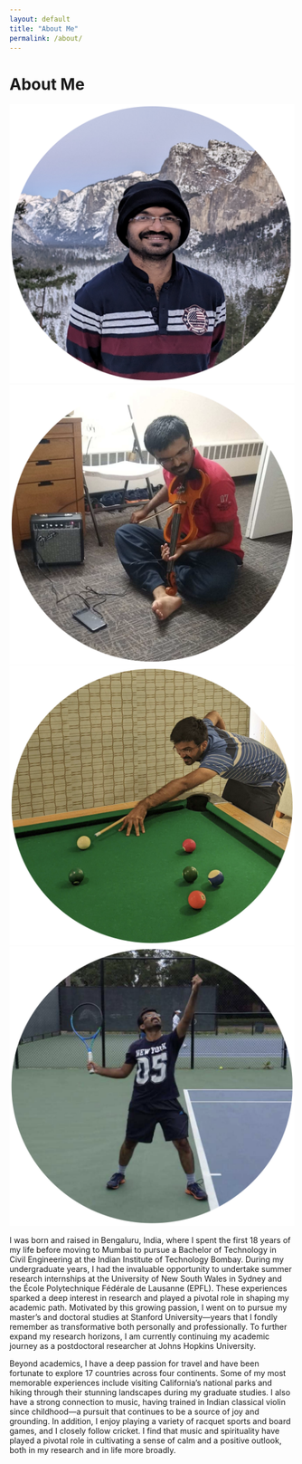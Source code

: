 ```yaml
---
layout: default
title: "About Me"
permalink: /about/
---
```

<h1> About Me </h1>

<div class="image-row">
  <img src="/Photos/MyPhoto1.png" alt="Photo 1">
  <img src="/Photos/MyPhoto2.png" alt="Photo 2">
  <img src="/Photos/MyPhoto3.png" alt="Photo 3">
  <img src="/Photos/MyPhoto4.png" alt="Photo 4">
</div>

<div class="about-me">
  <p>
    I was born and raised in Bengaluru, India, where I spent the first 18 years of my life before moving to Mumbai to pursue a Bachelor of Technology in Civil Engineering at the Indian Institute of Technology Bombay. During my undergraduate years, I had the invaluable opportunity to undertake summer research internships at the University of New South Wales in Sydney and the École Polytechnique Fédérale de Lausanne (EPFL). These experiences sparked a deep interest in research and played a pivotal role in shaping my academic path. Motivated by this growing passion, I went on to pursue my master’s and doctoral studies at Stanford University—years that I fondly remember as transformative both personally and professionally. To further expand my research horizons, I am currently continuing my academic journey as a postdoctoral researcher at Johns Hopkins University.
  </p>

  <p>
    Beyond academics, I have a deep passion for travel and have been fortunate to explore 17 countries across four continents. Some of my most memorable experiences include visiting California’s national parks and hiking through their stunning landscapes during my graduate studies. I also have a strong connection to music, having trained in Indian classical violin since childhood—a pursuit that continues to be a source of joy and grounding. In addition, I enjoy playing a variety of racquet sports and board games, and I closely follow cricket. I find that music and spirituality have played a pivotal role in cultivating a sense of calm and a positive outlook, both in my research and in life more broadly. 
  </p>
</div>